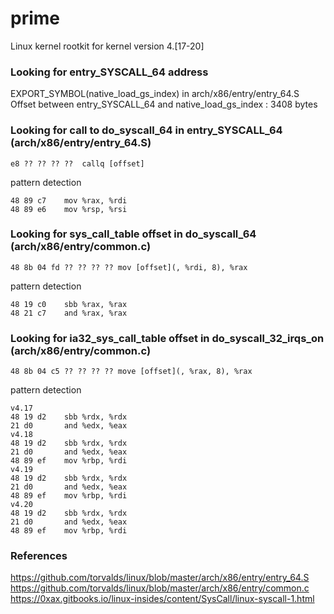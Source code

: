 # prime

Linux kernel rootkit for kernel version 4.[17-20]

### Looking for entry_SYSCALL_64 address

EXPORT_SYMBOL(native_load_gs_index) in arch/x86/entry/entry_64.S  
Offset between entry_SYSCALL_64 and native_load_gs_index : 3408 bytes  

### Looking for call to do_syscall_64 in entry_SYSCALL_64 (arch/x86/entry/entry_64.S)
```
e8 ?? ?? ?? ??  callq [offset]
```

pattern detection
```
48 89 c7    mov %rax, %rdi  
48 89 e6    mov %rsp, %rsi  
```
### Looking for sys_call_table offset in do_syscall_64 (arch/x86/entry/common.c)
```
48 8b 04 fd ?? ?? ?? ?? mov [offset](, %rdi, 8), %rax
```

pattern detection
```
48 19 c0    sbb %rax, %rax  
48 21 c7    and %rax, %rax  
```

### Looking for ia32_sys_call_table offset in do_syscall_32_irqs_on (arch/x86/entry/common.c)
```
48 8b 04 c5 ?? ?? ?? ?? move [offset](, %rax, 8), %rax
```

pattern detection
```
v4.17  
48 19 d2    sbb %rdx, %rdx  
21 d0       and %edx, %eax  
v4.18  
48 19 d2    sbb %rdx, %rdx  
21 d0       and %edx, %eax  
48 89 ef    mov %rbp, %rdi  
v4.19  
48 19 d2    sbb %rdx, %rdx  
21 d0       and %edx, %eax  
48 89 ef    mov %rbp, %rdi  
v4.20  
48 19 d2    sbb %rdx, %rdx  
21 d0       and %edx, %eax  
48 89 ef    mov %rbp, %rdi  
```

### References
https://github.com/torvalds/linux/blob/master/arch/x86/entry/entry_64.S  
https://github.com/torvalds/linux/blob/master/arch/x86/entry/common.c  
https://0xax.gitbooks.io/linux-insides/content/SysCall/linux-syscall-1.html  
